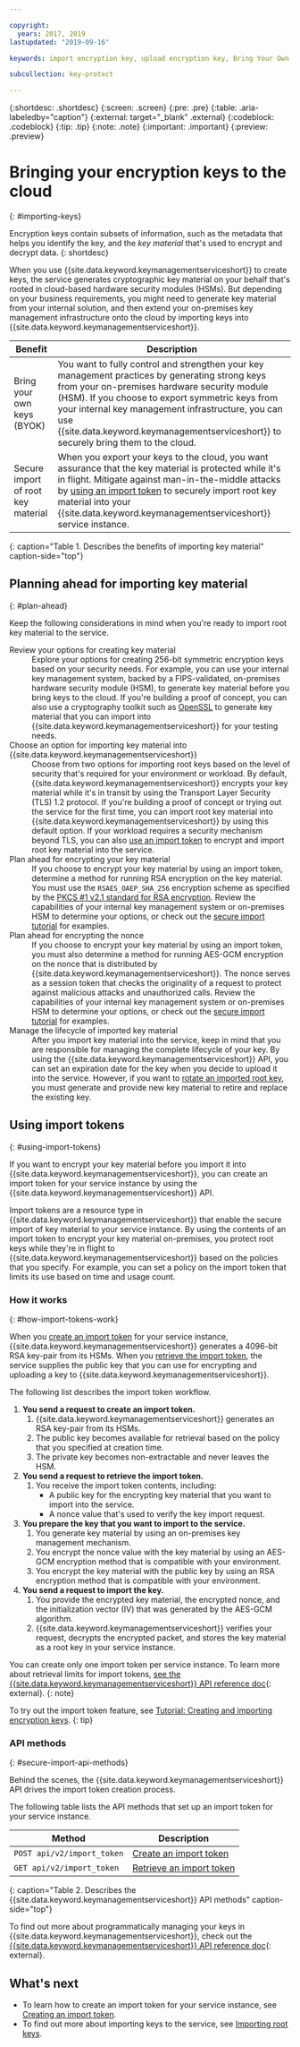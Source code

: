```yaml
---

copyright:
  years: 2017, 2019
lastupdated: "2019-09-16"

keywords: import encryption key, upload encryption key, Bring Your Own Key, BYOK, secure import, import tokens 

subcollection: key-protect

---
```


{:shortdesc: .shortdesc}
{:screen: .screen}
{:pre: .pre}
{:table: .aria-labeledby="caption"}
{:external: target="_blank" .external}
{:codeblock: .codeblock}
{:tip: .tip}
{:note: .note}
{:important: .important}
{:preview: .preview} 

# Bringing your encryption keys to the cloud
{: #importing-keys}

Encryption keys contain subsets of information, such as the metadata that helps you identify the key, and the _key material_ that's used to encrypt and decrypt data.
{: shortdesc}

When you use {{site.data.keyword.keymanagementserviceshort}} to create keys, the service generates cryptographic key material on your behalf that's rooted in cloud-based hardware security modules (HSMs). But depending on your business requirements, you might need to generate key material from your internal solution, and then extend your on-premises key management infrastructure onto the cloud by importing keys into {{site.data.keyword.keymanagementserviceshort}}.

| Benefit | Description |
| --- | --- |
| Bring your own keys (BYOK) | You want to fully control and strengthen your key management practices by generating strong keys from your on-premises hardware security module (HSM). If you choose to export symmetric keys from your internal key management infrastructure, you can use {{site.data.keyword.keymanagementserviceshort}} to securely bring them to the cloud. |
| Secure import of root key material | When you export your keys to the cloud, you want assurance that the key material is protected while it's in flight. Mitigate against man-in-the-middle attacks by [using an import token](#using-import-tokens) to securely import root key material into your {{site.data.keyword.keymanagementserviceshort}} service instance. |
{: caption="Table 1. Describes the benefits of importing key material" caption-side="top"}

## Planning ahead for importing key material
{: #plan-ahead}

Keep the following considerations in mind when you're ready to import root key material to the service.

<dl>
  <dt>Review your options for creating key material</dt>
    <dd>Explore your options for creating 256-bit symmetric encryption keys based on your security needs. For example, you can use your internal key management system, backed by a FIPS-validated, on-premises hardware security module (HSM), to generate key material before you bring keys to the cloud. If you're building a proof of concept, you can also use a cryptography toolkit such as <a href="https://www.openssl.org/" target="_blank" class="external">OpenSSL</a> to generate key material that you can import into {{site.data.keyword.keymanagementserviceshort}} for your testing needs.</dd>
  <dt>Choose an option for importing key material into {{site.data.keyword.keymanagementserviceshort}}</dt>
    <dd>Choose from two options for importing root keys based on the level of security that's required for your environment or workload. By default, {{site.data.keyword.keymanagementserviceshort}} encrypts your key material while it's in transit by using the Transport Layer Security (TLS) 1.2 protocol. If you're building a proof of concept or trying out the service for the first time, you can import root key material into {{site.data.keyword.keymanagementserviceshort}} by using this default option. If your workload requires a security mechanism beyond TLS, you can also <a href="#using-import-tokens">use an import token</a> to encrypt and import root key material into the service.</dd>
  <dt>Plan ahead for encrypting your key material</dt>
    <dd>If you choose to encrypt your key material by using an import token, determine a method for running RSA encryption on the key material. You must use the <code>RSAES_OAEP_SHA_256</code> encryption scheme as specified by the <a href="https://tools.ietf.org/html/rfc3447" target="_blank" class="external">PKCS #1 v2.1 standard for RSA encryption</a>. Review the capabilities of your internal key management system or on-premises HSM to determine your options, or check out the <a href="/docs/services/key-protect?topic=key-protect-tutorial-import-keys#tutorial-import-encrypt-key">secure import tutorial</a> for examples.</dd>
  <dt>Plan ahead for encrypting the nonce</dt>
    <dd>If you choose to encrypt your key material by using an import token, you must also determine a method for running AES-GCM encryption on the nonce that is distributed by {{site.data.keyword.keymanagementserviceshort}}. The nonce serves as a session token that checks the originality of a request to protect against malicious attacks and unauthorized calls. Review the capabilities of your internal key management system or on-premises HSM to determine your options, or check out the <a href="/docs/services/key-protect?topic=key-protect-tutorial-import-keys#tutorial-import-encrypt-nonce">secure import tutorial</a> for examples.</dd>
  <dt>Manage the lifecycle of imported key material</dt>
    <dd>After you import key material into the service, keep in mind that you are responsible for managing the complete lifecycle of your key. By using the {{site.data.keyword.keymanagementserviceshort}} API, you can set an expiration date for the key when you decide to upload it into the service. However, if you want to <a href="/docs/services/key-protect?topic=key-protect-rotate-keys">rotate an imported root key</a>, you must generate and provide new key material to retire and replace the existing key. </dd>
</dl>

## Using import tokens
{: #using-import-tokens}

If you want to encrypt your key material before you import it into {{site.data.keyword.keymanagementserviceshort}}, you can create an import token for your service instance by using the {{site.data.keyword.keymanagementserviceshort}} API. 

Import tokens are a resource type in {{site.data.keyword.keymanagementserviceshort}} that enable the secure import of key material to your service instance. By using the contents of an import token to encrypt your key material on-premises, you protect root keys while they're in flight to {{site.data.keyword.keymanagementserviceshort}} based on the policies that you specify. For example, you can set a policy on the import token that limits its use based on time and usage count.

### How it works
{: #how-import-tokens-work}

When you [create an import token](/docs/services/key-protect?topic=key-protect-create-import-tokens) for your service instance, {{site.data.keyword.keymanagementserviceshort}} generates a 4096-bit RSA key-pair from its HSMs. When you [retrieve the import token](/docs/services/key-protect?topic=key-protect-create-import-tokens#retrieve-import-token-api), the service supplies the public key that you can use for encrypting and uploading a key to {{site.data.keyword.keymanagementserviceshort}}.  

The following list describes the import token workflow.

1. **You send a request to create an import token.**
   1. {{site.data.keyword.keymanagementserviceshort}} generates an RSA key-pair from its HSMs.
   2. The public key becomes available for retrieval based on the policy that you specified at creation time.
   3. The private key becomes non-extractable and never leaves the HSM. 
2. **You send a request to retrieve the import token.**
   1. You receive the import token contents, including:
      - A public key for the encrypting key material that you want to import into the service.
      - A nonce value that's used to verify the key import request.
3. **You prepare the key that you want to import to the service.**
   1. You generate key material by using an on-premises key management mechanism.
   2. You encrypt the nonce value with the key material by using an AES-GCM encryption method that is compatible with your environment.
   3. You encrypt the key material with the public key by using an RSA encryption method that is compatible with your environment.
4. **You send a request to import the key.** 
   1. You provide the encrypted key material, the encrypted nonce, and the initialization vector (IV) that was generated by the AES-GCM algorithm.
   2. {{site.data.keyword.keymanagementserviceshort}} verifies your request, decrypts the encrypted packet, and stores the key material as a root key in your service instance.  

You can create only one import token per service instance. To learn more about retrieval limits for import tokens, [see the {{site.data.keyword.keymanagementserviceshort}} API reference doc](https://{DomainName}/apidocs/key-protect#create-an-import-token){: external}.
{: note} 

To try out the import token feature, see [Tutorial: Creating and importing encryption keys](/docs/services/key-protect?topic=key-protect-tutorial-import-keys).
{: tip}

### API methods
{: #secure-import-api-methods}

Behind the scenes, the {{site.data.keyword.keymanagementserviceshort}} API drives the import token creation process.  

The following table lists the API methods that set up an import token for your service instance.

| Method | Description |
| --- | --- |
| `POST api/v2/import_token` | [Create an import token](/docs/services/key-protect?topic=key-protect-create-import-tokens) |
| `GET api/v2/import_token` | [Retrieve an import token](/docs/services/key-protect?topic=key-protect-create-import-tokens) |
{: caption="Table 2. Describes the {{site.data.keyword.keymanagementserviceshort}} API methods" caption-side="top"}

To find out more about programmatically managing your keys in {{site.data.keyword.keymanagementserviceshort}}, check out the [{{site.data.keyword.keymanagementserviceshort}} API reference doc](https://{DomainName}/apidocs/key-protect){: external}.

## What's next

- To learn how to create an import token for your service instance, see [Creating an import token](/docs/services/key-protect?topic=key-protect-create-import-tokens).
- To find out more about importing keys to the service, see [Importing root keys](/docs/services/key-protect?topic=key-protect-import-root-keys). 
